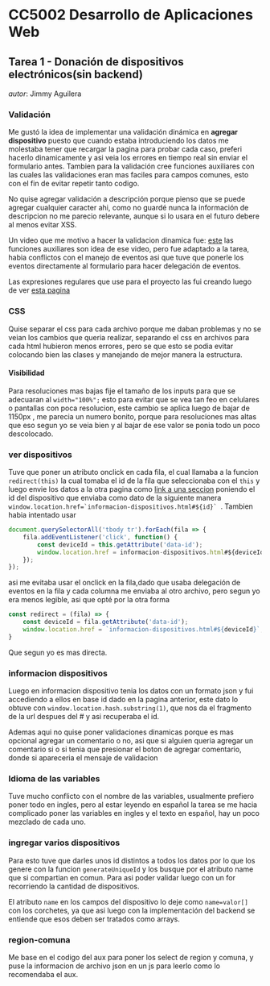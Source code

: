 # CC5002 Desarrollo de Aplicaciones Web
## Tarea 1 - Donación de dispositivos electrónicos(sin backend)

_autor_: Jimmy Aguilera


### Validación

Me gustó la idea de implementar una validación dinámica en __agregar dispositivo__ puesto que cuando estaba introduciendo los datos me molestaba tener que recargar la pagina para probar cada caso, preferi hacerlo dinamicamente y asi veia los errores en tiempo real sin enviar el formulario antes.
Tambien para la validación cree funciones auxiliares con las cuales las validaciones eran mas faciles para campos comunes, esto con el fin de evitar repetir tanto codigo.

No quise agregar validación a descripción porque pienso que se puede agregar cualquier caracter ahi, como no guardé nunca la información de descripcion no me parecio relevante, aunque si lo usara en el futuro debere al menos evitar XSS.

Un video que me motivo a hacer la validacion dinamica fue: 
[este](https://www.youtube.com/watch?v=h_nl7mHCL5c&t=2742s) las funciones auxiliares son idea de ese video, pero fue adaptado a la tarea, habia conflictos con el manejo de eventos asi que tuve que ponerle los eventos directamente al formulario para hacer delegación de eventos.

Las expresiones regulares que use para el proyecto las fui creando luego de ver [esta pagina](https://lenguajejs.com/javascript/regexp/crear-expresiones-regulares/)

### CSS 

Quise separar el css para cada archivo porque me daban problemas y no se veian los cambios que queria realizar, separando el css en archivos para cada html hubieron menos errores, pero se que esto se podia evitar colocando bien las clases y manejando de mejor manera la estructura.

#### Visibilidad 

Para resoluciones mas bajas fije el tamaño de los inputs para que se adecuaran al ``width="100%";`` esto para evitar que se vea tan feo en celulares o pantallas con poca resolucion, este cambio se aplica luego de bajar de 1150px
, me parecia un numero bonito, porque para resoluciones mas altas que eso segun yo se veia bien y al bajar de ese valor se ponia todo un poco descolocado.

### ver dispositivos

Tuve que poner un atributo onclick en cada fila, el cual llamaba a la funcion ``redirect(this)`` la cual tomaba el id de la fila que seleccionaba con el ``this`` y luego envie los datos a la otra pagina como [link a una seccion](https://users.dcc.uchile.cl/~ahevia/html/links.html#:~:text=Para%20insertar%20un%20link%20en,d%C3%B3nde%20debe%20seguir%20el%20link) poniendo el id del dispositivo que enviaba como dato de la siguiente manera ``window.location.href=`informacion-dispositivos.html#${id}` ``. Tambien habia intentado usar 

```javascript
document.querySelectorAll('tbody tr').forEach(fila => {
    fila.addEventListener('click', function() {
        const deviceId = this.getAttribute('data-id');
        window.location.href = informacion-dispositivos.html#${deviceId};
    });
});
```

asi me evitaba usar el onclick en la fila,dado que usaba delegación de eventos en la fila y cada columna me enviaba al otro archivo, pero segun yo era menos legible, asi que opté por la otra forma  

```javascript
const redirect = (fila) => {
    const deviceId = fila.getAttribute('data-id');
    window.location.href = `informacion-dispositivos.html#${deviceId}`;
}
```

Que segun yo es mas directa.

### informacion dispositivos

Luego en informacion dispositivo tenia los datos con un formato json y fui accediendo a ellos en base id dado en la pagina anterior, este dato lo obtuve con ``window.location.hash.substring(1)``, que nos da el fragmento de la url despues del # y asi recuperaba el id.

Ademas aqui no quise poner validaciones dinamicas porque es mas opcional agregar un comentario o no, asi que si alguien queria agregar un comentario si o si tenia que presionar el boton de agregar comentario, donde si apareceria el mensaje de validacion

### Idioma de las variables

Tuve mucho conflicto con el nombre de las variables, usualmente prefiero poner todo en ingles, pero al estar leyendo en español la tarea se me hacia complicado poner las variables en ingles y el texto en español, hay un poco mezclado de cada uno.

### ingregar varios dispositivos

Para esto tuve que darles unos id distintos a todos los datos por lo que los genere con la funcion ``generateUniqueId`` y los busque por el atributo name que si compartian en comun. Para asi poder validar luego con un for recorriendo la cantidad de dispositivos.

El atributo ``name`` en los campos del dispositivo lo deje como ``name=valor[]`` con los corchetes, ya que asi luego con la implementación del backend se entiende que esos deben ser tratados como arrays.

### region-comuna

Me base en el codigo del aux para poner los select de region y comuna, y puse la informacion de archivo json en un js para leerlo como lo recomendaba el aux.
